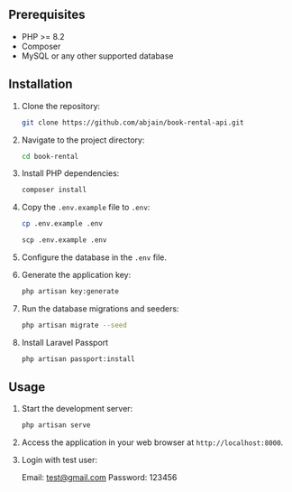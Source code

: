 ## Prerequisites

- PHP >= 8.2
- Composer
- MySQL or any other supported database

## Installation

1. Clone the repository:

    ```bash
    git clone https://github.com/abjain/book-rental-api.git
    ```

2. Navigate to the project directory:

    ```bash
    cd book-rental
    ```

3. Install PHP dependencies:

    ```bash
    composer install
    ```

4. Copy the `.env.example` file to `.env`:

    ```bash
    cp .env.example .env
    ```
    ```cmd
    scp .env.example .env
    ```

5. Configure the database in the `.env` file.

6. Generate the application key:

    ```bash
    php artisan key:generate
    ```

7. Run the database migrations and seeders:

    ```bash
    php artisan migrate --seed
    ```
8. Install Laravel Passport

    ```bash
    php artisan passport:install
    ```

## Usage

1. Start the development server:

    ```bash
    php artisan serve
    ```

2. Access the application in your web browser at `http://localhost:8000`.

3. Login with test user:

   Email: test@gmail.com
   Password: 123456
